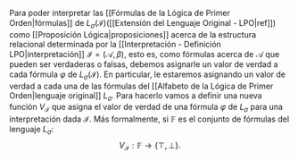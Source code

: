 Para poder interpretar las [[Fórmulas de la Lógica de Primer Orden|fórmulas]] de $L_\sigma(\mathcal{I})$([[Extensión del Lenguaje Original - LPO|ref]]) como [[Proposición Lógica|proposiciones]] acerca de la estructura relacional determinada por la [[Interpretación - Definición LPO|interpretación]] $\mathcal{I} = (\mathcal{A}, \beta)$, esto es, como fórmulas acerca de $\mathcal{A}$ que pueden ser verdaderas o falsas, debemos asignarle un valor de verdad a cada fórmula $\varphi$ de $L_\sigma(\mathcal{I})$. 
En particular, le estaremos asignando un valor de verdad a cada una de las fórmulas del [[Alfabeto de la Lógica de Primer Orden|lenguaje original]] $L_\sigma$.
Para hacerlo vamos a definir una nueva función $V_{\mathcal{I}}$ que asigna el valor de verdad de una fórmula $\varphi$ de $L_\sigma$ para una interpretación dada $\mathcal{I}$. 
Más formalmente, si $\mathbb{F}$ es el conjunto de fórmulas del lenguaje $L_\sigma$:
$$V_{\mathcal{I}} : \mathbb{F} \longrightarrow \{ \top, \bot \}.$$